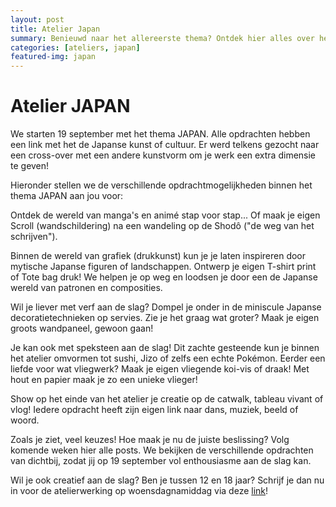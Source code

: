 ```yaml
---
layout: post
title: Atelier Japan
summary: Benieuwd naar het allereerste thema? Ontdek hier alles over het atelier JAPAN!
categories: [ateliers, japan] 
featured-img: japan
---
```

# Atelier JAPAN

We starten 19 september met het thema JAPAN. 
Alle opdrachten hebben een link met het de Japanse kunst of cultuur.
Er werd telkens gezocht naar een cross-over met een andere kunstvorm om je werk een extra dimensie te geven!

Hieronder stellen we de verschillende opdrachtmogelijkheden binnen het thema JAPAN aan jou voor:

Ontdek de wereld van manga's en animé stap voor stap...
Of maak je eigen Scroll (wandschildering) na een wandeling op de Shodô ("de weg van het schrijven").

Binnen de wereld van grafiek (drukkunst) kun je je laten inspireren door mytische Japanse figuren of landschappen.
Ontwerp je eigen T-shirt print of Tote bag druk! We helpen je op weg en loodsen je door een de Japanse wereld van patronen en composities.

Wil je liever met verf aan de slag? Dompel je onder in de miniscule Japanse decoratietechnieken op servies.
Zie je het graag wat groter? Maak je eigen groots wandpaneel, gewoon gaan! 

Je kan ook met speksteen aan de slag! Dit zachte gesteende kun je binnen het atelier omvormen tot sushi, Jizo of zelfs een echte Pokémon.
Eerder een liefde voor wat vliegwerk? Maak je eigen vliegende koi-vis of draak! Met hout en papier maak je zo een unieke vlieger! 

Show op het einde van het atelier je creatie op de catwalk, tableau vivant of vlog!
Iedere opdracht heeft zijn eigen link naar dans, muziek, beeld of woord. 

Zoals je ziet, veel keuzes! Hoe maak je nu de juiste beslissing? 
Volg komende weken hier alle posts. We bekijken de verschillende opdrachten van dichtbij, zodat jij op 19 september vol enthousiasme aan de slag kan.






 

Wil je ook creatief aan de slag? Ben je tussen 12 en 18 jaar? 
Schrijf je dan nu in voor de atelierwerking op woensdagnamiddag via deze <a href="/inschrijven" title="inschrijven">link</a>! 